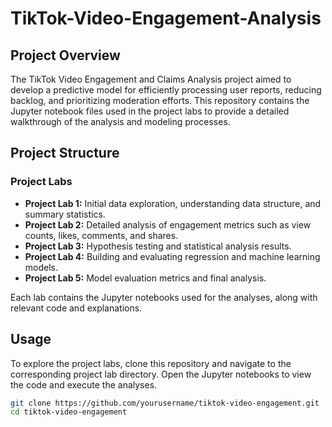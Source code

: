 # TikTok-Video-Engagement-Analysis

## Project Overview

The TikTok Video Engagement and Claims Analysis project aimed to develop a predictive model for efficiently processing user reports, reducing backlog, and prioritizing moderation efforts. This repository contains the Jupyter notebook files used in the project labs to provide a detailed walkthrough of the analysis and modeling processes.

## Project Structure

### Project Labs

- **Project Lab 1:** Initial data exploration, understanding data structure, and summary statistics.
- **Project Lab 2:** Detailed analysis of engagement metrics such as view counts, likes, comments, and shares.
- **Project Lab 3:** Hypothesis testing and statistical analysis results.
- **Project Lab 4:** Building and evaluating regression and machine learning models.
- **Project Lab 5:** Model evaluation metrics and final analysis.

Each lab contains the Jupyter notebooks used for the analyses, along with relevant code and explanations.

## Usage

To explore the project labs, clone this repository and navigate to the corresponding project lab directory. Open the Jupyter notebooks to view the code and execute the analyses.

```bash
git clone https://github.com/yourusername/tiktok-video-engagement.git
cd tiktok-video-engagement
